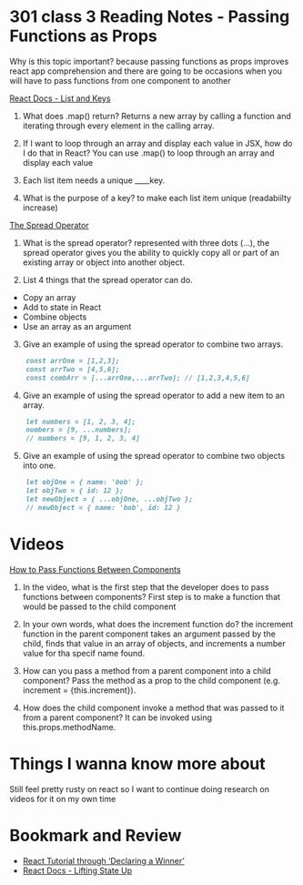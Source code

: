 # 301 class 3 Reading Notes - Passing Functions as Props
Why is this topic important?
because passing functions as props improves react app comprehension and there are going to be occasions when you will have to pass functions from one component to another

[React Docs - List and Keys](https://reactjs.org/docs/lists-and-keys.html)

1. What does .map() return?
Returns a new array by calling a function and iterating through every element in the calling array.

2. If I want to loop through an array and display each value in JSX, how do I do that in React?
You can use .map() to loop through an array and display each value

3. Each list item needs a unique ____key.

4. What is the purpose of a key?
to make each list item unique (readabiilty increase)

[The Spread Operator](https://medium.com/coding-at-dawn/how-to-use-the-spread-operator-in-javascript-b9e4a8b06fab)

1. What is the spread operator?
represented with three dots (...), the spread operator gives you the ability to quickly copy all or part of an existing array or object into another object.

2. List 4 things that the spread operator can do.
- Copy an array
- Add to state in React
- Combine objects
- Use an array as an argument

3. Give an example of using the spread operator to combine two arrays.
```markdown
    const arrOne = [1,2,3];
    const arrTwo = [4,5,6];
    const combArr = [...arrOne,...arrTwo]; // [1,2,3,4,5,6]
```

4. Give an example of using the spread operator to add a new item to an array.
```markdown
    let numbers = [1, 2, 3, 4];
    numbers = [9, ...numbers];
    // numbers = [9, 1, 2, 3, 4]
```

5. Give an example of using the spread operator to combine two objects into one.
```markdown
    let objOne = { name: 'bob' };
    let objTwo = { id: 12 };
    let newObject = { ...objOne, ...objTwo };
    // newObject = { name: 'bob', id: 12 }
```

# Videos

[How to Pass Functions Between Components](https://www.youtube.com/watch?v=c05OL7XbwXU)

1. In the video, what is the first step that the developer does to pass functions between components?
First step is to make a function that would be passed to the child component

2. In your own words, what does the increment function do?
the increment function in the parent component takes an argument passed by the child, finds that value in an array of objects, and increments a number value for tha specif name found.

3. How can you pass a method from a parent component into a child component?
Pass the method as a prop to the child component (e.g. increment = {this.increment}).

4. How does the child component invoke a method that was passed to it from a parent component?
It can be invoked using this.props.methodName.

# Things I wanna know more about
Still feel pretty rusty on react so I want to continue doing research on videos for it on my own time

# Bookmark and Review
- [React Tutorial through ‘Declaring a Winner’](https://reactjs.org/tutorial/tutorial.html)
- [React Docs - Lifting State Up](https://reactjs.org/docs/lifting-state-up.html)
